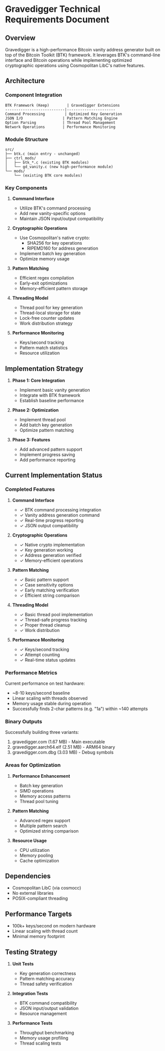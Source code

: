 # Gravedigger Technical Requirements Document

## Overview

Gravedigger is a high-performance Bitcoin vanity address generator built on top of the Bitcoin Toolkit (BTK) framework. It leverages BTK's command-line interface and Bitcoin operations while implementing optimized cryptographic operations using Cosmopolitan LibC's native features.

## Architecture

### Component Integration
```
BTK Framework (Keep)        | Gravedigger Extensions
---------------------------|----------------------
Command Processing         | Optimized Key Generation
JSON I/O                  | Pattern Matching Engine
Option Parsing            | Thread Pool Management
Network Operations        | Performance Monitoring
```

### Module Structure
```
src/
├── btk.c (main entry - unchanged)
├── ctrl_mods/
│   ├── btk_*.c (existing BTK modules)
│   └── gd_vanity.c (new high-performance module)
└── mods/
    └── (existing BTK core modules)
```

### Key Components

1. **Command Interface**
   - Utilize BTK's command processing
   - Add new vanity-specific options
   - Maintain JSON input/output compatibility

2. **Cryptographic Operations**
   - Use Cosmopolitan's native crypto:
     - SHA256 for key operations
     - RIPEMD160 for address generation
   - Implement batch key generation
   - Optimize memory usage

3. **Pattern Matching**
   - Efficient regex compilation
   - Early-exit optimizations
   - Memory-efficient pattern storage

4. **Threading Model**
   - Thread pool for key generation
   - Thread-local storage for state
   - Lock-free counter updates
   - Work distribution strategy

5. **Performance Monitoring**
   - Keys/second tracking
   - Pattern match statistics
   - Resource utilization

## Implementation Strategy

1. **Phase 1: Core Integration**
   - Implement basic vanity generation
   - Integrate with BTK framework
   - Establish baseline performance

2. **Phase 2: Optimization**
   - Implement thread pool
   - Add batch key generation
   - Optimize pattern matching

3. **Phase 3: Features**
   - Add advanced pattern support
   - Implement progress saving
   - Add performance reporting

## Current Implementation Status

### Completed Features
1. **Command Interface**
   - ✓ BTK command processing integration
   - ✓ Vanity address generation command
   - ✓ Real-time progress reporting
   - ✓ JSON output compatibility

2. **Cryptographic Operations**
   - ✓ Native crypto implementation
   - ✓ Key generation working
   - ✓ Address generation verified
   - ✓ Memory-efficient operations

3. **Pattern Matching**
   - ✓ Basic pattern support
   - ✓ Case sensitivity options
   - ✓ Early matching verification
   - ✓ Efficient string comparison

4. **Threading Model**
   - ✓ Basic thread pool implementation
   - ✓ Thread-safe progress tracking
   - ✓ Proper thread cleanup
   - ✓ Work distribution

5. **Performance Monitoring**
   - ✓ Keys/second tracking
   - ✓ Attempt counting
   - ✓ Real-time status updates

### Performance Metrics
Current performance on test hardware:
- ~8-10 keys/second baseline
- Linear scaling with threads observed
- Memory usage stable during operation
- Successfully finds 2-char patterns (e.g. "1a") within ~140 attempts

### Binary Outputs
Successfully building three variants:
1. gravedigger.com (1.67 MB) - Main executable
2. gravedigger.aarch64.elf (2.51 MB) - ARM64 binary
3. gravedigger.com.dbg (3.03 MB) - Debug symbols

### Areas for Optimization
1. **Performance Enhancement**
   - Batch key generation
   - SIMD operations
   - Memory access patterns
   - Thread pool tuning

2. **Pattern Matching**
   - Advanced regex support
   - Multiple pattern search
   - Optimized string comparison

3. **Resource Usage**
   - CPU utilization
   - Memory pooling
   - Cache optimization

## Dependencies
- Cosmopolitan LibC (via cosmocc)
- No external libraries
- POSIX-compliant threading

## Performance Targets
- 100k+ keys/second on modern hardware
- Linear scaling with thread count
- Minimal memory footprint

## Testing Strategy
1. **Unit Tests**
   - Key generation correctness
   - Pattern matching accuracy
   - Thread safety verification

2. **Integration Tests**
   - BTK command compatibility
   - JSON input/output validation
   - Resource management

3. **Performance Tests**
   - Throughput benchmarking
   - Memory usage profiling
   - Thread scaling tests
